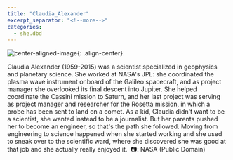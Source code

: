 ```yaml
---
title: "Claudia_Alexander"
excerpt_separator: "<!--more-->"
categories:
  - she.dbd
---
```



![center-aligned-image](https://cdn.pixabay.com/photo/2020/10/26/16/56/man-5687861_1280.png){: .align-center}

Claudia Alexander (1959-2015) was a scientist specialized in geophysics and planetary science. She worked at NASA's JPL: she coordinated the plasma wave instrument onboard of the Galileo spacecraft, and as project manager she overlooked its final descent into Jupiter. She helped coordinate the Cassini mission to Saturn, and her last project was serving as project manager and researcher for the Rosetta mission, in which a probe has been sent to land on a comet. As a kid, Claudia didn't want to be a scientist, she wanted instead to be a journalist. But her parents pushed her to become an engineer, so that's the path she followed. Moving from engineering to science happened when she started working and she used to sneak over to the scientific ward, where she discovered she was good at that job and she actually really enjoyed it.⁠
⁠
📷: NASA (Public Domain)⁠
